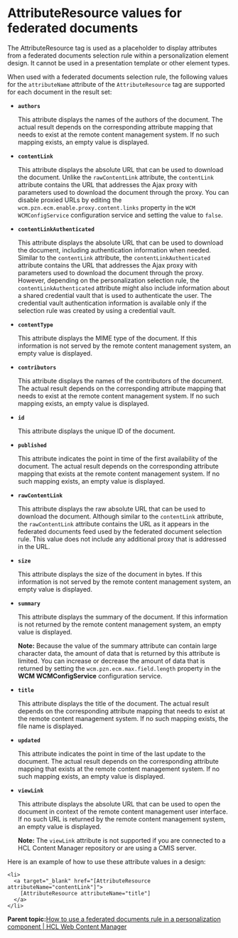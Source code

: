 # AttributeResource values for federated documents

The AttributeResource tag is used as a placeholder to display attributes from a federated documents selection rule within a personalization element design. It cannot be used in a presentation template or other element types.

When used with a federated documents selection rule, the following values for the `attributeName` attribute of the `AttributeResource` tag are supported for each document in the result set:

-   **`authors`**

    This attribute displays the names of the authors of the document. The actual result depends on the corresponding attribute mapping that needs to exist at the remote content management system. If no such mapping exists, an empty value is displayed.

-   **`contentLink`**

    This attribute displays the absolute URL that can be used to download the document. Unlike the `rawContentLink` attribute, the `contentLink` attribute contains the URL that addresses the Ajax proxy with parameters used to download the document through the proxy. You can disable proxied URLs by editing the `wcm.pzn.ecm.enable.proxy.content.links` property in the `WCM WCMConfigService` configuration service and setting the value to `false`.

-   **`contentLinkAuthenticated`**

    This attribute displays the absolute URL that can be used to download the document, including authentication information when needed. Similar to the `contentLink` attribute, the `contentLinkAuthenticated` attribute contains the URL that addresses the Ajax proxy with parameters used to download the document through the proxy. However, depending on the personalization selection rule, the `contentLinkAuthenticated` attribute might also include information about a shared credential vault that is used to authenticate the user. The credential vault authentication information is available only if the selection rule was created by using a credential vault.

-   **`contentType`**

    This attribute displays the MIME type of the document. If this information is not served by the remote content management system, an empty value is displayed.

-   **`contributors`**

    This attribute displays the names of the contributors of the document. The actual result depends on the corresponding attribute mapping that needs to exist at the remote content management system. If no such mapping exists, an empty value is displayed.

-   **`id`**

    This attribute displays the unique ID of the document.

-   **`published`**

    This attribute indicates the point in time of the first availability of the document. The actual result depends on the corresponding attribute mapping that exists at the remote content management system. If no such mapping exists, an empty value is displayed.

-   **`rawContentLink`**

    This attribute displays the raw absolute URL that can be used to download the document. Although similar to the `contentLink` attribute, the `rawContentLink` attribute contains the URL as it appears in the federated documents feed used by the federated document selection rule. This value does not include any additional proxy that is addressed in the URL.

-   **`size`**

    This attribute displays the size of the document in bytes. If this information is not served by the remote content management system, an empty value is displayed.

-   **`summary`**

    This attribute displays the summary of the document. If this information is not returned by the remote content management system, an empty value is displayed.

    **Note:** Because the value of the summary attribute can contain large character data, the amount of data that is returned by this attribute is limited. You can increase or decrease the amount of data that is returned by setting the `wcm.pzn.ecm.max.field.length` property in the **WCM WCMConfigService** configuration service.

-   **`title`**

    This attribute displays the title of the document. The actual result depends on the corresponding attribute mapping that needs to exist at the remote content management system. If no such mapping exists, the file name is displayed.

-   **`updated`**

    This attribute indicates the point in time of the last update to the document. The actual result depends on the corresponding attribute mapping that exists at the remote content management system. If no such mapping exists, an empty value is displayed.

-   **`viewLink`**

    This attribute displays the absolute URL that can be used to open the document in context of the remote content management user interface. If no such URL is returned by the remote content management system, an empty value is displayed.

    **Note:** The `viewLink` attribute is not supported if you are connected to a HCL Content Manager repository or are using a CMIS server.


Here is an example of how to use these attribute values in a design:

```
<li>
  <a target="_blank" href="[AttributeResource attributeName="contentLink"]">
    [AttributeResource attributeName="title"]
  </a>
</li>
```

**Parent topic:**[How to use a federated documents rule in a personalization component \| HCL Web Content Manager](../wcm/wcm_dev_feddocs_using.md)


